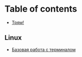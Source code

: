 # Table of contents

* [Трям!](README.md)

## Linux

* [Базовая работа с терминалом](linux/bazovaya-rabota-s-terminalom.md)
